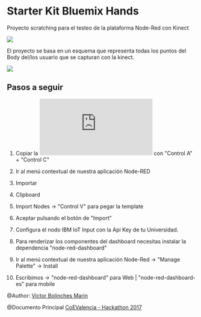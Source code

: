 # Starter Kit Bluemix Hands
Proyecto scratching para el testeo de la plataforma Node-Red con Kinect

![](https://github.com/vicboma1/TemplateBluemixNodeRED/blob/master/assets/_templateBluemixNodeRED.png)


El proyecto se basa en un esquema que representa todas los puntos del Body del/los usuario que se capturan con la kinect.

![](https://github.com/vicboma1/TemplateBluemixNodeRED/blob/master/assets/_templateBluemixNodeRED.gif)

## Pasos a seguir
1.   Copiar la ![Plantilla txt](https://raw.githubusercontent.com/vicboma1/TemplateBluemixNodeRED/master/assets/_templateBluemixNodeRED.txt) con "Control A" + "Control C"

2.   Ir al menú contextual de nuestra aplicación Node-RED

3.   Importar

4.   Clipboard

5.   Import Nodes -> "Control V" para pegar la template

6.   Aceptar pulsando el botón de "Import"

7.   Configura el nodo IBM IoT Input con la Api Key de tu Universidad.

8.   Para renderizar los componentes del dashboard necesitas instalar la dependencia "node-red-dashboard"

9.   Ir al menú contextual de nuestra aplicación Node-Red -> "Manage Palette" -> Install

10.  Escribimos -> "node-red-dashboard" para Web | "node-red-dashboard-es" para mobile



@Author: [Victor Bolinches Marin](https://github.com/vicboma1)  

@Documento Principal  [CoEValencia - Hackathon 2017](https://github.com/CoEValencia/Hackathon_2017)
